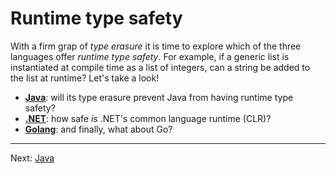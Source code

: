 # Runtime type safety

With a firm grap of _type erasure_ it is time to explore which of the three languages offer _runtime type safety_. For example, if a generic list is instantiated at compile time as a list of integers, can a string be added to the list at runtime? Let's take a look!

* [**Java**](./01-java.md): will its type erasure prevent Java from having runtime type safety?
* [**.NET**](./02-dotnet.md): how safe _is_ .NET's common language runtime (CLR)?
* [**Golang**](./03-golang.md): and finally, what about Go?

---

Next: [Java](./01-java.md)

